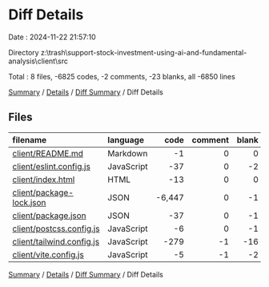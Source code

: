 # Diff Details

Date : 2024-11-22 21:57:10

Directory z:\\trash\\support-stock-investment-using-ai-and-fundamental-analysis\\client\\src

Total : 8 files,  -6825 codes, -2 comments, -23 blanks, all -6850 lines

[Summary](results.md) / [Details](details.md) / [Diff Summary](diff.md) / Diff Details

## Files
| filename | language | code | comment | blank | total |
| :--- | :--- | ---: | ---: | ---: | ---: |
| [client/README.md](/client/README.md) | Markdown | -1 | 0 | 0 | -1 |
| [client/eslint.config.js](/client/eslint.config.js) | JavaScript | -37 | 0 | -2 | -39 |
| [client/index.html](/client/index.html) | HTML | -13 | 0 | 0 | -13 |
| [client/package-lock.json](/client/package-lock.json) | JSON | -6,447 | 0 | -1 | -6,448 |
| [client/package.json](/client/package.json) | JSON | -37 | 0 | -1 | -38 |
| [client/postcss.config.js](/client/postcss.config.js) | JavaScript | -6 | 0 | -1 | -7 |
| [client/tailwind.config.js](/client/tailwind.config.js) | JavaScript | -279 | -1 | -16 | -296 |
| [client/vite.config.js](/client/vite.config.js) | JavaScript | -5 | -1 | -2 | -8 |

[Summary](results.md) / [Details](details.md) / [Diff Summary](diff.md) / Diff Details